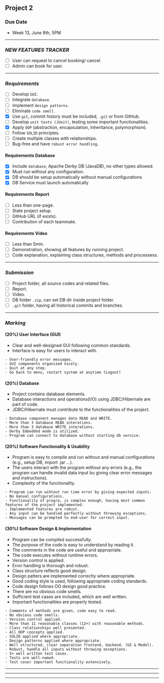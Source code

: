 ## __Project 2__
### Due Date
- Week 13, June 8th, 5PM

--------------------------------------------------

### _NEW FEATURES TRACKER_
- [ ] User can request to cancel booking/ cancel
- [ ] Admin can book for user.

--------------------------------------------------

### _Requirements_
- [ ] Develop `GUI`.
- [ ] Integrate `database`.
- [ ] Implement `design patterns`.
- [ ] Eliminate `code smell`.
- [x] Use `git`, commit history must be included, `.git` or from GitHub.
- [ ] Develop `unit tests (JUnit)`, testing some important functionalities.
- [x] Apply `OOP` (abstraction, encapsulation, inheritance, polymorphism).
- [ ] Follow `SOLID` principles.
- [ ] Create multiple classes with relationships.
- [ ] Bug-free and have `robust error handling`.

#### Requirements Database
- [x] Include `database`, Apache Derby DB (JavaDB), no other types allowed.
- [x] Must run without any configuration.
- [x] DB should be setup automatically without manual configurations
- [x] DB Service must launch automatically

#### Requirements Report
- [ ] Less than one-page.
- [ ] State project setup.
- [ ] GitHub URL (if exists).
- [ ] Contribution of each teammate.

#### Requirements Video
- [ ] Less than 5min.
- [ ] Demonstration, showing all features by running project.
- [ ] Code explanation, explaining class structures, methods and processess.

--------------------------------------------------

### _Submission_
- [ ] Project folder, all source codes and related files.
- [ ] Report.
- [ ] Video.
- [ ] DB folder `.zip`, can set DB dir inside project folder.
- [ ] `.git` folder, having all historical commits and branches.

--------------------------------------------------

### _Marking_
#### __(20%) User Interface (GUI)__
- Clear and well-designed GUI following common standards.
- Interface is easy for users to interact with.
```
- User-friendly error messages.
- GUI components organized nicely.
- Quit at any step.
- Go back to menu, restart system at anytime (Logout)
```

#### __(20%) Database__
- Project contains database elements.
- Database interactions and operations(I/O) using JDBC/Hibernate are part of code.
- JDBC/Hibernate must contribute to the functionalities of the project.
```
- Database component manages data READ and WRITE.
- More than 3 database READ interations.
- More than 3 database WRITE interations.
- Derby Embedded mode is utilized.
- Program can connect to database without starting db service.
```

#### __(20%) Software Functionality & Usability__
- Program is easy to compile and run without and manual configurations (e.g., setup DB, import .jar ...).
- The users interact with the program without any errors (e.g., the program can handle invalid data input bu giving clear error messages and instructions).
- Complexity of the functionality.
```
- Program can run wihtout run time error by giving expected inputs.
- No manual configurations.
- Functionality of progra, is complex enough, having most common features of the project implemented.
- Implemented features are robust.
- Any input can be handled perfectly without throwing exceptions.
- Messages can be prompted to end-user for correct input.
```

#### __(30%) Software Design & Implementation__
- Program can be compiled successfully.
- The purpose of the code is easy to understand by reading it.
- The comments in the code are useful and appropriate.
- The code executes without runtime errors.
- Version control is applied.
- Error handling is thorough and robust.
- Class structure reflects good design.
- Design patters are implemented correctly where appropriate.
- Good coding style is used, following appropriate coding standards.
- Code design follows OO design good practice.
- There are no obvious code smells.
- Sufficient test cases are included, which are well written.
- Important functionalities are properly tested.
```
- Comments of methods are given, code easy to read.
- No obvious code smells.
- Version control applied.
- More than 11 reasonable classes (12+) with reasonable methods.
- Class relationships well presented.
- All OOP concepts applied.
- SOLID applied where appropriate.
- Design patterns applied where appropriate.
- Well structured, clear seperation frontend, backend. (UI & Model).
- Robust, handle all inputs without throwing exceptions.
- 5+ well written test cases.
- Tests are well-named.
- Test cover important functionality extensively.
```

--------------------------------------------------
--------------------------------------------------
--------------------------------------------------